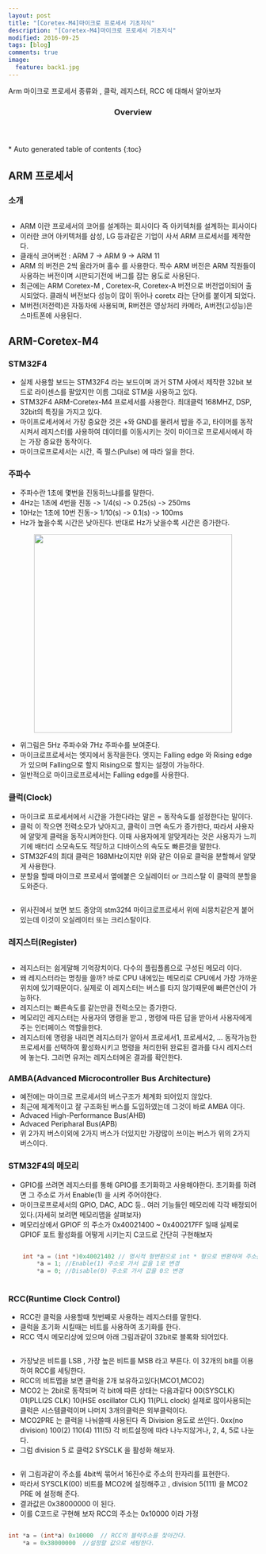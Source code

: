 ```yaml
---
layout: post
title: "[Coretex-M4]마이크로 프로세서 기초지식"
description: "[Coretex-M4]마이크로 프로세서 기초지식" 
modified: 2016-09-25
tags: [blog]
comments: true
image:
  feature: back1.jpg
---
```


Arm 마이크로 프로세서 종류와 , 클락, 레지스터, RCC 에 대해서 알아보자
 

<section id="table-of-contents" class="toc">
  <header>
    <h3>Overview</h3>
  </header>
<div id="drawer" markdown="1">
*  Auto generated table of contents
{:toc}
</div>
</section><!-- /#table-of-contents -->



## ARM 프로세서

### 소개
<figure>
	<p style="text-align: center;">	
		<img src="/images/arm.PNG" alt="">
	</p>
</figure>

- ARM 이란 프로세서의 코어를 설계하는 회사이다 즉 아키텍처를 설계하는 회사이다 
- 이러한 코어 아키텍처를 삼성, LG 등과같은 기업이 사서 ARM 프로세서를 제작한다.
- 클래식 코어버전 : ARM 7 -> ARM 9 -> ARM 11
- ARM 의 버전은 2씩 올라가며 홀수 를 사용한다. 짝수 ARM 버전은 ARM 직원들이 사용하는 버전이며 시판되기전에 버그를 잡는 용도로 사용된다.
- 최근에는 ARM Coretex-M , Coretex-R, Coretex-A 버전으로 버전업이되어 출시되었다. 클래식 버전보다 성능이 많이 뛰어나 coretx 라는 단어를 붙이게 되었다.
- M버전(저전력)은 자동차에 사용되며, R버전은 영상처리 카메라, A버전(고성능)은 스마트폰에 사용된다.
 
## ARM-Coretex-M4 

### STM32F4

- 실제 사용할 보드는 STM32F4 라는 보드이며 과거 STM 사에서 제작한 32bit 보드로 라이센스를 팔았지만 이름 그대로 STM을 사용하고 있다.
- STM32F4 ARM-Coretex-M4 프로세서를 사용한다. 최대클럭 168MHZ, DSP, 32bit의 특징을 가지고 있다.
- 마이프로세서에서 가장 중요한 것은 +와 GND를 물려서 밥을 주고, 타이머를 동작시켜서 레지스터를 사용하여 데이터를 이동시키는 것이 마이크로 프로세서에서 하는 가장 중요한 동작이다.
- 마이크로프로세서는 시간, 즉 펄스(Pulse) 에 따라 일을 한다.
 

### 주파수

- 주파수란 1초에 몇번을 진동하느냐를를 말한다.
- 4Hz는 1초에 4번을 진동 -> 1/4(s) -> 0.25(s) -> 250ms 
- 10Hz는 1초에 10번 진동-> 1/10(s) -> 0.1(s) -> 100ms 
- Hz가 높을수록 시간은 낮아진다. 반대로 Hz가 낮을수록 시간은 증가한다.

<figure>
<p style="text-align: center;">	
	<img src="/images/pulse.png" width="400">
</p>
</figure>

- 위그림은 5Hz 주파수와 7Hz 주파수를 보여준다.
- 마이크로프로세서는 엣지에서 동작을한다. 엣지는 Falling edge 와 Rising edge 가 있으며 Falling으로 할지 Rising으로 할지는 설정이 가능하다.
- 일반적으로 마이크로프로세서는 Falling edge를 사용한다.

### 클럭(Clock)

- 마이크로 프로세서에서 시간을 가한다라는 말은 = 동작속도를 설정한다는 말이다.
- 클럭 이 작으면 전력소모가 낮아지고, 클럭이 크면 속도가 증가한다, 따라서 사용자에 알맞게 클럭을 동작시켜야한다. 이때 사용자에게 알맞게라는 것은 사용자가 느끼기에 배터리 소모속도도 적당하고 디바이스의 속도도 빠른것을 말한다.
- STM32F4의 최대 클럭은 168MHz이지만 위와 같은 이유로 클럭을 분할해서 알맞게 사용한다. 
- 분할을 할때 마이크로 프로세서 옆에붙은 오실레이터 or 크리스탈 이 클럭의 분할을 도와준다.

<figure>
<p style="text-align: center;">	
	<img src="/images/stm32f4.PNG" alt="">
</p>
</figure>

- 위사진에서 보면 보드 중앙의 stm32f4 마이크로프로세서 위에 쇠뭉치같은게 붙어있는데 이것이 오실레이터 또는 크리스탈이다.

### 레지스터(Register)

<figure>
	<img src="/images/register.png" alt="">
</figure>

- 레지스터는 쉽게말해 기억장치이다. 다수의 플립플롭으로 구성된 메모리 이다.
- 왜 레지스터라는 명칭을 쓸까? 바로 CPU 내에있는 메모리로 CPU에서 가장 가까운 위치에 있기때문이다. 실제로 이 레지스터는 버스를 타지 않기때문에 빠른연산이 가능하다.
- 레지스터는 빠른속도를 같는만큼 전력소모는 증가한다.
- 메모리인 레지스터는 사용자의 명령을 받고 , 명령에 따른 답을 받아서 사용자에게 주는 인터페이스 역할을한다.
- 레지스터에 명령을 내리면 레지스터가 알아서 프로세서1, 프로세서2, ... 동작가능한 프로세서를 선택하여 활성화시키고 명령을 처리한뒤 완료된 결과를 다시 레지스터에 놓는다. 그러면 유저는 레지스터에온 결과를 확인한다.
 
### AMBA(Advanced Microcontroller Bus Architecture)

- 예전에는 마이크로 프로세서의 버스구조가 체계화 되어있지 않았다.
- 최근에 체계적이고 잘 구조화된 버스를 도입하였는데 그것이 바로 AMBA 이다.
- Advaced High-Performance Bus(AHB)
- Advaced Peripharal Bus(APB)
- 위 2가지 버스이외에 2가지 버스가 더있지만 가장많이 쓰이는 버스가 위의 2가지 버스이다.

### STM32F4의 메모리

- GPIO를 쓰려면 레지스터를 통해 GPIO를 초기화하고 사용해야한다. 초기화를 하려면 그 주소로 가서 Enable(1) 을 시켜 주어야한다.
- 마이크로프로세서의 GPIO, DAC, ADC 등.. 여러 기능들인 메모리에 각각 배정되어있다.(자세히 보려면 메모리맵을 살펴보자)
- 메모리상에서 GPIOF 의 주소가 0x40021400 ~ 0x400217FF 일때 실제로 GPIOF 포트 활성화를 어떻게 시키는지 C코드로 간단히 구현해보자

```c

	int *a = (int *)0x40021402 // 명시적 형변환으로 int * 형으로 변환하여 주소를 포인터변수 a에 저장
		*a = 1; //Enable(1) 주소로 가서 값을 1로 변경
		*a = 0; //Disable(0) 주소로 가서 값을 0으 변경
	
```

### RCC(Runtime Clock Control)

- RCC란 클럭을 사용할때 첫번째로 사용하는 레지스터를 말한다.
- 클럭을 초기화 시킬때는 비트를 사용하여 초기화를 한다.
- RCC 역시 메모리상에 있으며 아래 그림과같이 32bit로 블록화 되어있다.

<figure>
	<p style="text-align: center;">	
		<img src="/images/rcc1.png" alt="">
	</p>
</figure>

- 가장낮은 비트를 LSB , 가장 높은 비트를 MSB 라고 부른다. 이 32개의 bit를 이용하여 RCC를 세팅한다.
- RCC의 비트맵을 보면 클럭을 2개 보유하고있다(MCO1,MCO2)
- MCO2 는 2bit로 동작되며 각 bit에 따른 상태는 다음과같다 00(SYSCLK) 01(PLLI2S CLK) 10(HSE oscillator CLK) 11(PLL clock) 실제로 많이사용되는 클럭은 시스템클럭이며 나머지 3개의클럭은 외부클럭이다.
- MCO2PRE 는 클럭을 나눠쓸때 사용된다 즉 Division 용도로 쓰인다. 0xx(no division) 100(2) 110(4) 111(5)  각 비트설정에 따라 나누지않거나, 2, 4, 5로 나눈다.
- 그럼 division 5 로 클럭2 SYSCLK 을 활성화 해보자.

<figure>
	<p style="text-align: center;">	
		<img src="/images/rcc2.png" alt="">
	</p>
</figure>

- 위 그림과같이 주소를 4bit씩 묶어서 16진수로 주소의 한자리를 표현한다.
- 따라서 SYSCLK(00) 비트를 MCO2에 설정해주고 , division 5(111) 을 MCO2 PRE 에 설정해 준다.
- 결과값은 0x38000000 이 된다.
- 이를 C코드로 구현해 보자 RCC의 주소는 0x10000 이라 가정

```c

int *a = (int*a) 0x10000  // RCC의 블럭주소를 찿아간다.
	*a = 0x38000000  //설정할 값으로 세팅한다.

```



